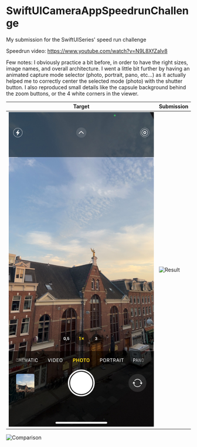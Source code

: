 # SwiftUICameraAppSpeedrunChallenge
My submission for the SwiftUISeries' speed run challenge

Speedrun video: https://www.youtube.com/watch?v=N9L8XfZaIv8

Few notes: I obviously practice a bit before, in order to have the right sizes, image names, and overall architecture. I went a little bit further by having an animated capture mode selector (photo, portrait, pano, etc...) as it actually helped me to correctly center the selected mode (photo) with the shutter button. I also reproduced small details like the capsule background behind the zoom buttons, or the 4 white corners in the viewer.


Target |  Submission
--------|---------
![Target](target.png) | ![Result](result.png)
![Comparison](comparison.gif)
